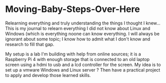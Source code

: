 # Moving-Baby-Steps-Over-Here

Relearning everything and truly understanding the things I thought I knew...
This is my journal to relearn everything I did not know about Linux and Windows (which is everything noone can know everything. I will always be ignorant about some topic; I know how to admit what I don't know and research to fill that gap.

My setup is a lab I'm building with help from online sources; it is a Raspberry Pi 4 with enough storage that is connected to an old laptop screen using a hdmi to usb and a lcd controller for the screen. My idea is to set up a vmware Windows and Linux server ? 
Then have a practical project to apply and develop those learned skills. 
